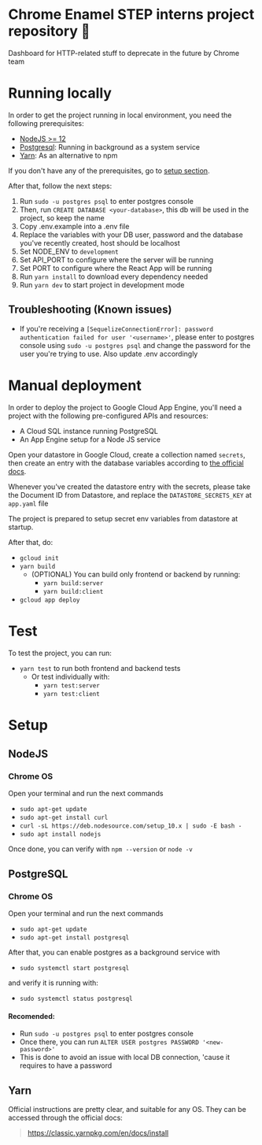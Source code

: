 # Chrome Enamel STEP interns project repository :elephant:

Dashboard for HTTP-related stuff to deprecate in the future by Chrome team

# Running locally

In order to get the project running in local environment, you need the following prerequisites:

- [NodeJS >= 12](#nodejs)
- [Postgresql](#postgresql): Running in background as a system service
- [Yarn](#yarn): As an alternative to npm

If you don't have any of the prerequisites, go to [setup section](#setup).

After that, follow the next steps:

1. Run `sudo -u postgres psql` to enter postgres console
2. Then, run `CREATE DATABASE <your-database>`, this db will be used in the project, so keep the name
3. Copy .env.example into a .env file
4. Replace the variables with your DB user, password and the database you've recently created, host should be localhost
5. Set NODE_ENV to `development`
6. Set API_PORT to configure where the server will be running
7. Set PORT to configure where the React App will be running
8. Run `yarn install` to download every dependency needed
9. Run `yarn dev` to start project in development mode

## Troubleshooting (Known issues)
  - If you're receiving a `[SequelizeConnectionError]: password authentication failed for user '<username>'`, please enter to postgres console using `sudo -u postgres psql` and change the password for the user you're trying to use. Also update .env accordingly

# Manual deployment
In order to deploy the project to Google Cloud App Engine, you'll need a project with the following pre-configured APIs and resources:

- A Cloud SQL instance running PostgreSQL
- An App Engine setup for a Node JS service
  
Open your datastore in Google Cloud, create a collection named `secrets`, then create an entry with the database variables according to [the official docs](https://cloud.google.com/sql/docs/postgres/connect-app-engine-standard?hl=es-419#node.js). 

Whenever you've created the datastore entry with the secrets, please take the Document ID from Datastore, and replace the `DATASTORE_SECRETS_KEY` at `app.yaml` file

The project is prepared to setup secret env variables from datastore at startup.

After that, do:

- `gcloud init`
- `yarn build`
  - (OPTIONAL) You can build only frontend or backend by running:
    - `yarn build:server` 
    - `yarn build:client` 
- `gcloud app deploy`

# Test
To test the project, you can run:
 - `yarn test` to run both frontend and backend tests
   - Or test individually with:
     - `yarn test:server`
     - `yarn test:client`

# Setup

## NodeJS
 ### Chrome OS
  Open your terminal and run the next commands
  - `sudo apt-get update`
  - `sudo apt-get install curl`
  - `curl -sL https://deb.nodesource.com/setup_10.x | sudo -E bash -`
  - `sudo apt install nodejs`

  Once done, you can verify with `npm --version` or `node -v`

## PostgreSQL
  ### Chrome OS
  Open your terminal and run the next commands
  - `sudo apt-get update`
  - `sudo apt-get install postgresql`
  
  After that, you can enable postgres as a background service with
  
  - `sudo systemctl start postgresql` 
  
  and verify it is running with: 
  
  - `sudo systemctl status postgresql`

  #### Recomended:
  - Run `sudo -u postgres psql` to enter postgres console
  - Once there, you can run `ALTER USER postgres PASSWORD '<new-password>'`
  - This is done to avoid an issue with local DB connection, 'cause it requires to have a password


## Yarn
  Official instructions are pretty clear, and suitable for any OS.
  They can be accessed through the official docs:

  > https://classic.yarnpkg.com/en/docs/install
